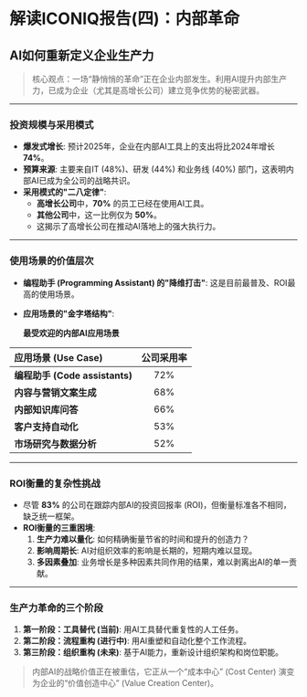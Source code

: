 # 解读ICONIQ报告(四)：内部革命
## AI如何重新定义企业生产力

> 核心观点：一场“静悄悄的革命”正在企业内部发生。利用AI提升内部生产力，已成为企业（尤其是高增长公司）建立竞争优势的秘密武器。

---

### 投资规模与采用模式

- **爆发式增长**: 预计2025年，企业在内部AI工具上的支出将比2024年增长 **74%**。
- **预算来源**: 主要来自IT (48%)、研发 (44%) 和业务线 (40%) 部门，这表明内部AI已成为全公司的战略共识。
- **采用模式的"二八定律"**: 
    - **高增长公司**中，**70%** 的员工已经在使用AI工具。
    - **其他公司**中，这一比例仅为 **50%**。
    - 这揭示了高增长公司在推动AI落地上的强大执行力。

---

### 使用场景的价值层次

- **编程助手 (Programming Assistant) 的"降维打击"**: 这是目前最普及、ROI最高的使用场景。

- **应用场景的"金字塔结构"**:

    **最受欢迎的内部AI应用场景**

| 应用场景 (Use Case) | 公司采用率 |
| :--- | :---: |
| **编程助手 (Code assistants)** | 72% |
| **内容与营销文案生成** | 68% |
| **内部知识库问答** | 66% |
| **客户支持自动化** | 53% |
| **市场研究与数据分析** | 52% |

---

### ROI衡量的复杂性挑战

- 尽管 **83%** 的公司在跟踪内部AI的投资回报率 (ROI)，但衡量标准各不相同，缺乏统一框架。
- **ROI衡量的三重困境**:
    1.  **生产力难以量化**: 如何精确衡量节省的时间和提升的创造力？
    2.  **影响周期长**: AI对组织效率的影响是长期的，短期内难以显现。
    3.  **多因素叠加**: 业务增长是多种因素共同作用的结果，难以剥离出AI的单一贡献。

---

### 生产力革命的三个阶段

1.  **第一阶段：工具替代 (当前)**: 用AI工具替代重复性的人工任务。
2.  **第二阶段：流程重构 (进行中)**: 用AI重塑和自动化整个工作流程。
3.  **第三阶段：组织重构 (未来)**: 基于AI能力，重新设计组织架构和岗位职能。

> 内部AI的战略价值正在被重估，它正从一个“成本中心” (Cost Center) 演变为企业的“价值创造中心” (Value Creation Center)。 